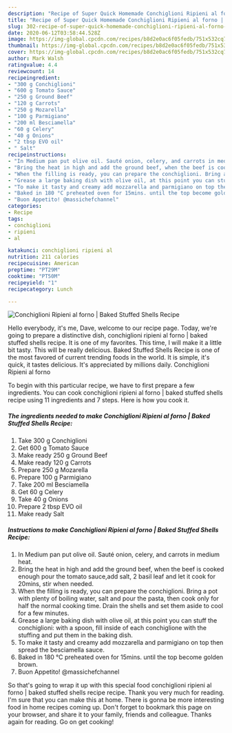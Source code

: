 ```yaml
---
description: "Recipe of Super Quick Homemade Conchiglioni Ripieni al forno | Baked Stuffed Shells Recipe"
title: "Recipe of Super Quick Homemade Conchiglioni Ripieni al forno | Baked Stuffed Shells Recipe"
slug: 302-recipe-of-super-quick-homemade-conchiglioni-ripieni-al-forno-baked-stuffed-shells-recipe
date: 2020-06-12T03:58:44.528Z
image: https://img-global.cpcdn.com/recipes/b8d2e0ac6f05fedb/751x532cq70/conchiglioni-ripieni-al-forno-baked-stuffed-shells-recipe-recipe-main-photo.jpg
thumbnail: https://img-global.cpcdn.com/recipes/b8d2e0ac6f05fedb/751x532cq70/conchiglioni-ripieni-al-forno-baked-stuffed-shells-recipe-recipe-main-photo.jpg
cover: https://img-global.cpcdn.com/recipes/b8d2e0ac6f05fedb/751x532cq70/conchiglioni-ripieni-al-forno-baked-stuffed-shells-recipe-recipe-main-photo.jpg
author: Mark Walsh
ratingvalue: 4.4
reviewcount: 14
recipeingredient:
- "300 g Conchiglioni"
- "600 g Tomato Sauce"
- "250 g Ground Beef"
- "120 g Carrots"
- "250 g Mozarella"
- "100 g Parmigiano"
- "200 ml Besciamella"
- "60 g Celery"
- "40 g Onions"
- "2 tbsp EVO oil"
- " Salt"
recipeinstructions:
- "In Medium pan put olive oil. Sauté onion, celery, and carrots in medium heat."
- "Bring the heat in high and add the ground beef, when the beef is cooked enough pour the tomato sauce,add salt, 2 basil leaf and let it cook for 20mins, stir when needed."
- "When the filling is ready, you can prepare the conchiglioni. Bring a pot with plenty of boiling water, salt and pour the pasta, then cook only for half the normal cooking time. Drain the shells and set them aside to cool for a few minutes."
- "Grease a large baking dish with olive oil, at this point you can stuff the conchiglioni: with a spoon, fill inside of each conchiglione with the stuffing and put them in the baking dish."
- "To make it tasty and creamy add mozzarella and parmigiano on top then spread the besciamella sauce."
- "Baked in 180 °C preheated oven for 15mins. until the top become golden brown."
- "Buon Appetito! @massichefchannel"
categories:
- Recipe
tags:
- conchiglioni
- ripieni
- al

katakunci: conchiglioni ripieni al 
nutrition: 211 calories
recipecuisine: American
preptime: "PT29M"
cooktime: "PT50M"
recipeyield: "1"
recipecategory: Lunch

---
```



![Conchiglioni Ripieni al forno | Baked Stuffed Shells Recipe](https://img-global.cpcdn.com/recipes/b8d2e0ac6f05fedb/751x532cq70/conchiglioni-ripieni-al-forno-baked-stuffed-shells-recipe-recipe-main-photo.jpg)

Hello everybody, it's me, Dave, welcome to our recipe page. Today, we're going to prepare a distinctive dish, conchiglioni ripieni al forno | baked stuffed shells recipe. It is one of my favorites. This time, I will make it a little bit tasty. This will be really delicious.
 Baked Stuffed Shells Recipe is one of the most favored of current trending foods in the world. It is simple, it's quick, it tastes delicious. It's appreciated by millions daily. Conchiglioni Ripieni al forno 


To begin with this particular recipe, we have to first prepare a few ingredients. You can cook conchiglioni ripieni al forno | baked stuffed shells recipe using 11 ingredients and 7 steps. Here is how you cook it.

<!--inarticleads1-->

##### The ingredients needed to make Conchiglioni Ripieni al forno | Baked Stuffed Shells Recipe:

1. Take 300 g Conchiglioni
1. Get 600 g Tomato Sauce
1. Make ready 250 g Ground Beef
1. Make ready 120 g Carrots
1. Prepare 250 g Mozarella
1. Prepare 100 g Parmigiano
1. Take 200 ml Besciamella
1. Get 60 g Celery
1. Take 40 g Onions
1. Prepare 2 tbsp EVO oil
1. Make ready  Salt




<!--inarticleads2-->

##### Instructions to make Conchiglioni Ripieni al forno | Baked Stuffed Shells Recipe:

1. In Medium pan put olive oil. Sauté onion, celery, and carrots in medium heat.
1. Bring the heat in high and add the ground beef, when the beef is cooked enough pour the tomato sauce,add salt, 2 basil leaf and let it cook for 20mins, stir when needed.
1. When the filling is ready, you can prepare the conchiglioni. Bring a pot with plenty of boiling water, salt and pour the pasta, then cook only for half the normal cooking time. Drain the shells and set them aside to cool for a few minutes.
1. Grease a large baking dish with olive oil, at this point you can stuff the conchiglioni: with a spoon, fill inside of each conchiglione with the stuffing and put them in the baking dish.
1. To make it tasty and creamy add mozzarella and parmigiano on top then spread the besciamella sauce.
1. Baked in 180 °C preheated oven for 15mins. until the top become golden brown.
1. Buon Appetito! @massichefchannel




So that's going to wrap it up with this special food conchiglioni ripieni al forno | baked stuffed shells recipe recipe. Thank you very much for reading. I'm sure that you can make this at home. There is gonna be more interesting food in home recipes coming up. Don't forget to bookmark this page on your browser, and share it to your family, friends and colleague. Thanks again for reading. Go on get cooking!
